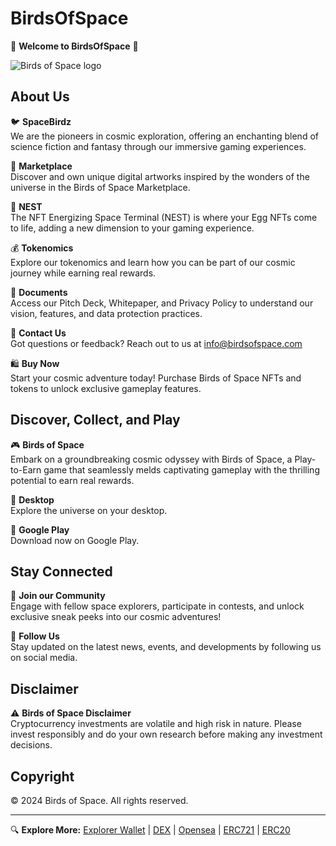 # BirdsOfSpace

🚀 **Welcome to BirdsOfSpace** 🌌

![Birds of Space logo](https://birdsofspace.com/assets/images/19f9bdebe9444c29bc72499f5553c392.gif?v=1)

## About Us

🐦 **SpaceBirdz**  
We are the pioneers in cosmic exploration, offering an enchanting blend of science fiction and fantasy through our immersive gaming experiences.

🛒 **Marketplace**  
Discover and own unique digital artworks inspired by the wonders of the universe in the Birds of Space Marketplace.

🥚 **NEST**  
The NFT Energizing Space Terminal (NEST) is where your Egg NFTs come to life, adding a new dimension to your gaming experience.

💰 **Tokenomics**  
Explore our tokenomics and learn how you can be part of our cosmic journey while earning real rewards.

📄 **Documents**  
Access our Pitch Deck, Whitepaper, and Privacy Policy to understand our vision, features, and data protection practices.

📧 **Contact Us**  
Got questions or feedback? Reach out to us at info@birdsofspace.com

🛍️ **Buy Now**  
Start your cosmic adventure today! Purchase Birds of Space NFTs and tokens to unlock exclusive gameplay features.

## Discover, Collect, and Play

🎮 **Birds of Space**  
Embark on a groundbreaking cosmic odyssey with Birds of Space, a Play-to-Earn game that seamlessly melds captivating gameplay with the thrilling potential to earn real rewards.

🚀 **Desktop**  
Explore the universe on your desktop.

📱 **Google Play**  
Download now on Google Play.

## Stay Connected

🌟 **Join our Community**  
Engage with fellow space explorers, participate in contests, and unlock exclusive sneak peeks into our cosmic adventures!

🔗 **Follow Us**  
Stay updated on the latest news, events, and developments by following us on social media.

## Disclaimer

⚠️ **Birds of Space Disclaimer**  
Cryptocurrency investments are volatile and high risk in nature. Please invest responsibly and do your own research before making any investment decisions.

## Copyright

© 2024 Birds of Space. All rights reserved.

---

🔍 **Explore More:** [Explorer Wallet](link_to_wallet) | [DEX](link_to_dex) | [Opensea](link_to_opensea) | [ERC721](link_to_erc721) | [ERC20](link_to_erc20)
